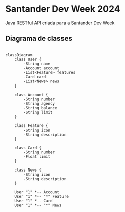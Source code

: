 
# Santander Dev Week 2024
Java RESTful API criada para a Santander Dev Week

## Diagrama de classes

```mermaid

classDiagram
    class User {
        -String name
        -Account account
        -List<Feature> features
        -Card card
        -List<News> news
    }

    class Account {
        -String number
        -String agency
        -String balance
        -String limit
    }

    class Feature {
        -String icon
        -String description
    }

    class Card {
        -String number
        -Float limit
    }

    class News {
        -String icon
        -String description
    }

    User "1" *-- Account
    User "1" *-- "*" Feature
    User "1" *-- Card
    User "1" *-- "*" News

 `````
